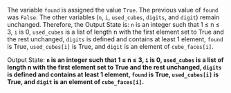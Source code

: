 The variable `found` is assigned the value `True`. The previous value of `found` was `False`. The other variables (`n`, `i`, `used_cubes`, `digits`, and `digit`) remain unchanged. Therefore, the Output State is: `n` is an integer such that 1 ≤ n ≤ 3, `i` is 0, `used_cubes` is a list of length n with the first element set to True and the rest unchanged, `digits` is defined and contains at least 1 element, `found` is True, `used_cubes[i]` is True, and `digit` is an element of `cube_faces[i]`.

Output State: **`n` is an integer such that 1 ≤ n ≤ 3, `i` is 0, `used_cubes` is a list of length n with the first element set to True and the rest unchanged, `digits` is defined and contains at least 1 element, `found` is True, `used_cubes[i]` is True, and `digit` is an element of `cube_faces[i]`.**